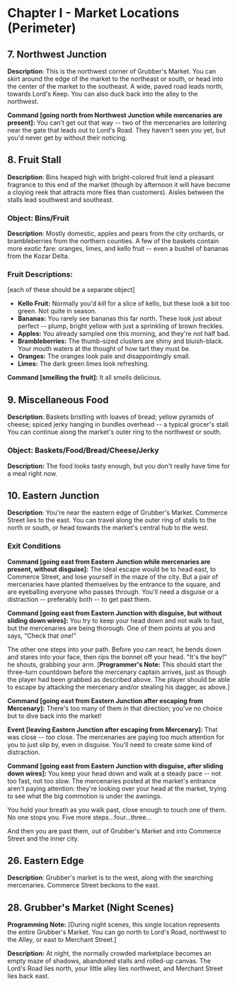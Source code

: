 # Chapter I - Market Locations (Perimeter)

## 7. Northwest Junction

**Description**: 
This is the northwest corner of Grubber's Market. You can skirt around the edge of the market to the northeast or south, or head into the center of the market to the southeast. A wide, paved road leads north, towards Lord's Keep. You can also duck back into the alley to the northwest.

**Command [going north from Northwest Junction while mercenaries are present]:** 
You can't get out that way -- two of the mercenaries are loitering near the gate that leads out to Lord's Road. They haven't seen you yet, but you'd never get by without their noticing.

## 8. Fruit Stall

**Description**: 
Bins heaped high with bright-colored fruit lend a pleasant fragrance to this end of the market (though by afternoon it will have become a cloying reek that attracts more flies than customers). Aisles between the stalls lead southwest and southeast.

### Object: Bins/Fruit
**Description**: 
Mostly domestic, apples and pears from the city orchards, or brambleberries from the northern counties. A few of the baskets contain more exotic fare: oranges, limes, and kello fruit -- even a bushel of bananas from the Kozar Delta.

### Fruit Descriptions: 
[each of these should be a separate object]

- **Kello Fruit:** Normally you'd *kill* for a slice of kello, but these look a bit too green. Not quite in season.
- **Bananas:** You rarely see bananas this far north. These look just about perfect -- plump, bright yellow with just a sprinkling of brown freckles.
- **Apples:** You already sampled one this morning, and they're not half bad.
- **Brambleberries:** The thumb-sized clusters are shiny and bluish-black. Your mouth waters at the thought of how tart they must be.
- **Oranges:** The oranges look pale and disappointingly small.
- **Limes:** The dark green limes look refreshing.

**Command [smelling the fruit]:** It all smells delicious.

## 9. Miscellaneous Food

**Description**: 
Baskets bristling with loaves of bread; yellow pyramids of cheese; spiced jerky hanging in bundles overhead -- a typical grocer's stall. You can continue along the market's outer ring to the northwest or south.

### Object: Baskets/Food/Bread/Cheese/Jerky
**Description:** The food looks tasty enough, but you don't really have time for a meal right now.

## 10. Eastern Junction

**Description**: 
You're near the eastern edge of Grubber's Market. Commerce Street lies to the east. You can travel along the outer ring of stalls to the north or south, or head towards the market's central hub to the west.

### Exit Conditions

**Command [going east from Eastern Junction while mercenaries are present, without disguise]:** 
The ideal escape would be to head east, to Commerce Street, and lose yourself in the maze of the city. But a pair of mercenaries have planted themselves by the entrance to the square, and are eyeballing everyone who passes through. You'll need a disguise or a distraction -- preferably both -- to get past them.

**Command [going east from Eastern Junction with disguise, but without sliding down wires]:** 
You try to keep your head down and not walk to fast, but the mercenaries are being thorough. One of them points at you and says, "Check that one!"

The other one steps into your path. Before you can react, he bends down and stares into your face, then rips the bonnet off your head. "It's the boy!" he shouts, grabbing your arm. [**Programmer's Note:** This should start the three-turn countdown before the mercenary captain arrives, just as though the player had been grabbed as described above. The player should be able to escape by attacking the mercenary and/or stealing his dagger, as above.]

**Command [going east from Eastern Junction after escaping from Mercenary]:** 
There's too many of them in that direction; you've no choice but to dive back into the market!

**Event [leaving Eastern Junction after escaping from Mercenary]:** 
That was close -- *too* close. The mercenaries are paying too much attention for you to just slip by, even in disguise. You'll need to create some kind of distraction.

**Command [going east from Eastern Junction with disguise, after sliding down wires]:** 
You keep your head down and walk at a steady pace -- not too fast, not too slow. The mercenaries posted at the market's entrance aren't paying attention: they're looking over your head at the market, trying to see what the big commotion is under the awnings.

You hold your breath as you walk past, close enough to touch one of them. No one stops you. Five more steps...four...three...

And then you are past them, out of Grubber's Market and into Commerce Street and the inner city.

## 26. Eastern Edge

**Description**: 
Grubber's market is to the west, along with the searching mercenaries. Commerce Street beckons to the east.

## 28. Grubber's Market (Night Scenes)

**Programming Note:** 
[During night scenes, this single location represents the entire Grubber's Market. You can go north to Lord's Road, northwest to the Alley, or east to Merchant Street.]

**Description:** 
At night, the normally crowded marketplace becomes an empty maze of shadows, abandoned stalls and rolled-up canvas. The Lord's Road lies north, your little alley lies northwest, and Merchant Street lies back east.
